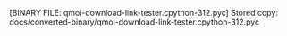 [BINARY FILE: qmoi-download-link-tester.cpython-312.pyc]
Stored copy: docs/converted-binary/qmoi-download-link-tester.cpython-312.pyc
